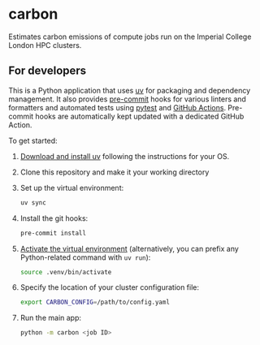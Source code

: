 # carbon

Estimates carbon emissions of compute jobs run on the Imperial College London HPC clusters.

## For developers

This is a Python application that uses [uv](https://docs.astral.sh/uv/) for packaging
and dependency management. It also provides [pre-commit](https://pre-commit.com/) hooks
for various linters and formatters and automated tests using
[pytest](https://pytest.org/) and [GitHub Actions](https://github.com/features/actions).
Pre-commit hooks are automatically kept updated with a dedicated GitHub Action.

To get started:

1. [Download and install uv](https://docs.astral.sh/uv/getting-started/installation/) following the instructions for your OS.
1. Clone this repository and make it your working directory
1. Set up the virtual environment:

   ```bash
   uv sync
   ```

1. Install the git hooks:

   ```bash
   pre-commit install
   ```

1. [Activate the virtual environment](https://docs.astral.sh/uv/pip/environments/#using-a-virtual-environment)
(alternatively, you can prefix any Python-related command with `uv run`):

   ```bash
   source .venv/bin/activate
   ```

1. Specify the location of your cluster configuration file:

   ```bash
   export CARBON_CONFIG=/path/to/config.yaml
   ```

1. Run the main app:

   ```bash
   python -m carbon <job ID>
   ```
